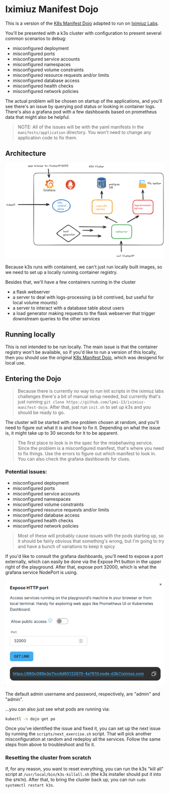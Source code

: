 # Iximiuz Manifest Dojo

This is a version of the [K8s Manifest Dojo](https://github.com/lpmi-13/k8s-manifest-dojo) adapted to run on [Iximiuz Labs](https://labs.iximiuz.com).

You'll be presented with a k3s cluster with configuration to present several common scenarios to debug:

- misconfigured deployment
- misconfigured ports
- misconfigured service accounts
- misconfigured namespaces
- misconfigured volume constraints
- misconfigured resource requests and/or limits
- misconfigured database access
- misconfigured health checks
- misconfigured network policies

The actual problem will be chosen on startup of the applications, and you'll see there's an issue by querying pod status or looking in container logs. There's also a grafana pod with a few dashboards based on prometheus data that might also be helpful.

> NOTE: All of the issues will be with the yaml manifests in the `manifests/application` directory. You won't need to change any application code to fix them.

## Architecture

![architecture diagram](architecture-diagram.png)

Because k3s runs with containerd, we can't just run locally built images, so we need to set up a locally running container registry.

Besides that, we'll have a few containers running in the cluster

- a flask webserver
- a server to deal with logs-processing (a bit contrived, but useful for local volume mounts)
- a server to interact with a database table about users
- a load generator making requests to the flask webserver that trigger downstream queries to the other services

## Running locally

This is not intended to be run locally. The main issue is that the container registry won't be available, so if you'd like to run a version of this locally, then you should use the original [K8s Manifest Dojo](https://github.com/lpmi-13/k8s-manifest-dojo), which was desigend for local use.

## Entering the Dojo

> Because there is currently no way to run init scripts in the iximiuz labs challenges there's a bit of manual setup needed, but currently that's just running `git clone https://github.com/lpmi-13/iximiuz-manifest-dojo`. After that, just run `init.sh` to set up k3s and you should be ready to go.

The cluster will be started with one problem chosen at random, and you'll need to figure out what it is and how to fix it. Depending on what the issue is, it might take up to 30 seconds for it to be apparent.

> The first place to look is in the spec for the misbehaving service. Since the problem is a misconfigured manifest, that's where you need to fix things. Use the errors to figure out which manifest to look in. You can also check the grafana dashboards for clues.


### Potential issues:

- misconfigured deployment
- misconfigured ports
- misconfigured service accounts
- misconfigured namespaces
- misconfigured volume constraints
- misconfigured resource requests and/or limits
- misconfigured database access
- misconfigured health checks
- misconfigured network policies

> Most of these will probably cause issues with the pods starting up, so it should be fairly obvious that something's wrong, but I'm going to try and have a bunch of variations to keep it spicy

If you'd like to consult the grafana dashboards, you'll need to expose a port externally, which can easily be done via the Expose Prt button in the upper right of the playground. After that, expose port 32000, which is what the grafana service NodePort is using.

![expose a port](expose-port.png)

The default admin username and password, respectively, are "admin" and "admin".

...you can also just see what pods are running via:

```sh
kubectl -n dojo get po
```

Once you've identified the issue and fixed it, you can set up the next issue by running the `scripts/next_exercise.sh` script. That will pick another misconfiguration at random and redeploy all the services. Follow the same steps from above to troubleshoot and fix it.

### Resetting the cluster from scratch

If, for any reason, you want to reset everything, you can run the k3s "kill all" script at `/usr/local/bin/k3s-killall.sh` (the k3s installer should put it into the `$PATH`). After that, to bring the cluster back up, you can run `sudo systemctl restart k3s`.

